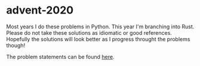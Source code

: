 # advent-2020

Most years I do these problems in Python.  This year I'm branching into Rust.  Please do not take these solutions as
idiomatic or good references.  Hopefully the solutions will look better as I progress throught the problems though!

The problem statements can be found [here](https://adventofcode.com/2020).
